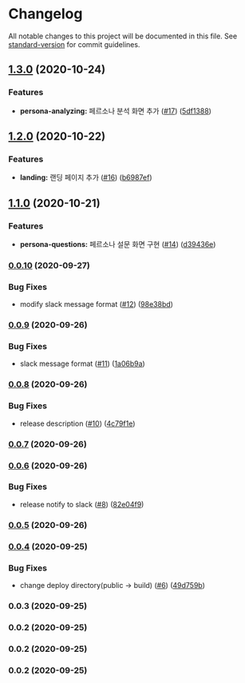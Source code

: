 # Changelog

All notable changes to this project will be documented in this file. See [standard-version](https://github.com/conventional-changelog/standard-version) for commit guidelines.

## [1.3.0](https://github.com/checkhaebang/deo.checkhaebang.com/compare/v1.2.0...v1.3.0) (2020-10-24)


### Features

* **persona-analyzing:** 페르소나 분석 화면 추가 ([#17](https://github.com/checkhaebang/deo.checkhaebang.com/issues/17)) ([5df1388](https://github.com/checkhaebang/deo.checkhaebang.com/commit/5df1388bfb91aad6df5f311bb8ab408e262e790c))

## [1.2.0](https://github.com/checkhaebang/deo.checkhaebang.com/compare/v1.1.0...v1.2.0) (2020-10-22)


### Features

* **landing:** 랜딩 페이지 추가 ([#16](https://github.com/checkhaebang/deo.checkhaebang.com/issues/16)) ([b6987ef](https://github.com/checkhaebang/deo.checkhaebang.com/commit/b6987ef4cda8df6d63b3f6be827e14eac6b5a2d0))

## [1.1.0](https://github.com/checkhaebang/deo.checkhaebang.com/compare/v0.0.10...v1.1.0) (2020-10-21)


### Features

* **persona-questions:** 페르소나 설문 화면 구현  ([#14](https://github.com/checkhaebang/deo.checkhaebang.com/issues/14)) ([d39436e](https://github.com/checkhaebang/deo.checkhaebang.com/commit/d39436e60e94049b01abf9936e7d6d9336f12812))

### [0.0.10](https://github.com/checkhaebang/deo.checkhaebang.com/compare/v0.0.9...v0.0.10) (2020-09-27)


### Bug Fixes

* modify slack message format ([#12](https://github.com/checkhaebang/deo.checkhaebang.com/issues/12)) ([98e38bd](https://github.com/checkhaebang/deo.checkhaebang.com/commit/98e38bd33436c9fa6230d8b1fa6ca67b13c1ae73))

### [0.0.9](https://github.com/nexters-landlords/deo.checkhaebang.com/compare/v0.0.8...v0.0.9) (2020-09-26)


### Bug Fixes

* slack message format ([#11](https://github.com/nexters-landlords/deo.checkhaebang.com/issues/11)) ([1a06b9a](https://github.com/nexters-landlords/deo.checkhaebang.com/commit/1a06b9a3ae9dbcbf9f5858e0d31ba54f84ec6717))

### [0.0.8](https://github.com/nexters-landlords/deo.checkhaebang.com/compare/v0.0.7...v0.0.8) (2020-09-26)


### Bug Fixes

* release description ([#10](https://github.com/nexters-landlords/deo.checkhaebang.com/issues/10)) ([4c79f1e](https://github.com/nexters-landlords/deo.checkhaebang.com/commit/4c79f1e5b9a1729932267cb13b8a38856c42558e))

### [0.0.7](https://github.com/nexters-landlords/deo.checkhaebang.com/compare/v0.0.6...v0.0.7) (2020-09-26)

### [0.0.6](https://github.com/nexters-landlords/deo.checkhaebang.com/compare/v0.0.5...v0.0.6) (2020-09-26)


### Bug Fixes

* release notify to slack ([#8](https://github.com/nexters-landlords/deo.checkhaebang.com/issues/8)) ([82e04f9](https://github.com/nexters-landlords/deo.checkhaebang.com/commit/82e04f9f3ef751f5a13b09f06b2c878926a3f5a9))

### [0.0.5](https://github.com/nexters-landlords/deo.checkhaebang.com/compare/v0.0.4...v0.0.5) (2020-09-26)

### [0.0.4](https://github.com/nexters-landlords/deo.checkhaebang.com/compare/v0.0.3...v0.0.4) (2020-09-25)


### Bug Fixes

* change deploy directory(public -> build) ([#6](https://github.com/nexters-landlords/deo.checkhaebang.com/issues/6)) ([49d759b](https://github.com/nexters-landlords/deo.checkhaebang.com/commit/49d759b7390f924dd49c824d1e9423a4f5765058))

### 0.0.3 (2020-09-25)

### 0.0.2 (2020-09-25)

### 0.0.2 (2020-09-25)

### 0.0.2 (2020-09-25)
